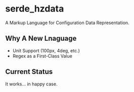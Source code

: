 # serde_hzdata

A Markup Language for Configuration Data Representation.

## Why A New Lnaguage

- Unit Support (100px, 4deg, etc.)
- Regex as a First-Class Value

## Current Status

It works... in happy case.
